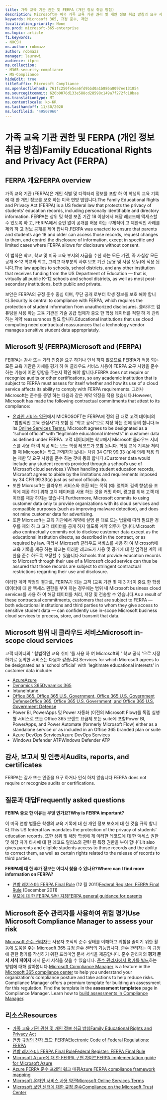 ```yaml
---
title: 가족 교육 기관 권한 및 FERPA (개인 정보 취급 방침)
description: Microsoft는 미국 가족 교육 기관 권리 및 개인 정보 취급 방침의 요구 사항을 충족 합니다.
keywords: Microsoft 365, 규정 준수, 제안
localization_priority: None
ms.prod: microsoft-365-enterprise
ms.topic: article
f1.keywords:
- NOCSH
ms.author: robmazz
author: robmazz
manager: laurawi
audience: itpro
ms.collection:
- M365-security-compliance
- MS-Compliance
hideEdit: true
titleSuffix: Microsoft Compliance
ms.openlocfilehash: 761fc250fe5ea6fd9bbd0a1b886a8097ee131854
ms.sourcegitcommit: 626b0076d133e588cd28598c149a7f272fc18bae
ms.translationtype: MT
ms.contentlocale: ko-KR
ms.lasthandoff: 11/30/2020
ms.locfileid: "49507960"
---
```

# <a name="family-educational-rights-and-privacy-act-ferpa"></a><span data-ttu-id="225d6-104">가족 교육 기관 권한 및 FERPA (개인 정보 취급 방침)</span><span class="sxs-lookup"><span data-stu-id="225d6-104">Family Educational Rights and Privacy Act (FERPA)</span></span>

## <a name="ferpa-overview"></a><span data-ttu-id="225d6-105">FERPA 개요</span><span class="sxs-lookup"><span data-stu-id="225d6-105">FERPA overview</span></span>

<span data-ttu-id="225d6-106">가족 교육 기관 (FERPA)은 개인 식별 및 디렉터리 정보를 포함 하 여 학생의 교육 기록에 대 한 개인 정보를 보호 하는 미국 연방 법입니다.</span><span class="sxs-lookup"><span data-stu-id="225d6-106">The Family Educational Rights and Privacy Act (FERPA) is a US federal law that protects the privacy of students’ education records, including personally identifiable and directory information.</span></span> <span data-ttu-id="225d6-107">FERPA는 상위 및 학생 보존 기간 18 이상에서 해당 레코드에 액세스할 수 있도록 하 고, FERPA에서 승인 없이 공개를 허용 하는 구체적이 고 제한적인 사례를 제외 하 고 정보 공개를 제어 합니다.</span><span class="sxs-lookup"><span data-stu-id="225d6-107">FERPA was enacted to ensure that parents and students age 18 and older can access those records, request changes to them, and control the disclosure of information, except in specific and limited cases where FERPA allows for disclosure without consent.</span></span>

<span data-ttu-id="225d6-108">이 법칙은 학교, 학교 및 미국 교육 부서의 자금을 수신 하는 모든 기관, 즉 사실상 모든 공개 K-12 학교와 학교, 그리고 대부분의 사후 보조 기관 (공용 및 사설 모두)에 적용 됩니다.</span><span class="sxs-lookup"><span data-stu-id="225d6-108">The law applies to schools, school districts, and any other institution that receives funding from the US Department of Education — that is, virtually all public K–12 schools and school districts, as well as most post-secondary institutions, both public and private.</span></span>

<span data-ttu-id="225d6-109">보안은 FERPA의 규정 준수 중심 이며, 무단 공개 로부터 학생 정보를 보호 해야 합니다.</span><span class="sxs-lookup"><span data-stu-id="225d6-109">Security is central to compliance with FERPA, which requires the protection of student information from unauthorized disclosures.</span></span> <span data-ttu-id="225d6-110">클라우드 컴퓨팅을 사용 하는 교육 기관은 기술 공급 업체가 중요 한 학생 데이터를 적절 하 게 관리 하는 계약 reassurances 필요 합니다.</span><span class="sxs-lookup"><span data-stu-id="225d6-110">Educational institutions that use cloud computing need contractual reassurances that a technology vendor manages sensitive student data appropriately.</span></span>

## <a name="microsoft-and-ferpa"></a><span data-ttu-id="225d6-111">Microsoft 및 (FERPA)</span><span class="sxs-lookup"><span data-stu-id="225d6-111">Microsoft and (FERPA)</span></span>

<span data-ttu-id="225d6-112">FERPA는 감사 또는 기타 인증을 요구 하거나 인식 하지 않으므로 FERPA가 적용 되는 모든 교육 기관은 자체를 평가 하 여 클라우드 서비스 사용이 FERPA 요구 사항을 준수 하는 기능에 어떤 영향을 주는지 확인 해야 합니다.</span><span class="sxs-lookup"><span data-stu-id="225d6-112">FERPA does not require or recognize audits or other certifications, so any academic institution that is subject to FERPA must assess for itself whether and how its use of a cloud service affects its ability to comply with FERPA requirements.</span></span> <span data-ttu-id="225d6-113">그러나 Microsoft는 준수를 증명 하는 다음과 같은 계약 약정을 적용 했습니다.</span><span class="sxs-lookup"><span data-stu-id="225d6-113">However, Microsoft has made the following contractual commitments that attest to its compliance:</span></span>

- <span data-ttu-id="225d6-114">[온라인 서비스 약관](https://aka.ms/Online-Services-Terms)에서 MICROSOFT는 FERPA에 정의 된 대로 고객 데이터의 "합법적인 교육 관심사"가 포함 된 "학교 공식"으로 지정 하는 것에 동의 합니다.</span><span class="sxs-lookup"><span data-stu-id="225d6-114">In its [Online Services Terms](https://aka.ms/Online-Services-Terms), Microsoft agrees to be designated as a “school official” with “legitimate educational interests” in customer data as defined under FERPA.</span></span> <span data-ttu-id="225d6-115">고객 데이터에는 학교에서 Microsoft 클라우드 서비스를 사용 하 여 제공 되는 모든 학생 레코드가 포함 됩니다. 학생 교육 기록을 처리할 때 Microsoft는 학교 관계자가 보내는 처럼 34 CFR 99.33 (a)에 의해 적용 되는 제한 및 요구 사항을 준수 하는 것에 동의 합니다.</span><span class="sxs-lookup"><span data-stu-id="225d6-115">(Customer data would include any student records provided through a school’s use of Microsoft cloud services.) When handling student education records, Microsoft agrees to abide by the limitations and requirements imposed by 34 CFR 99.33(a) just as school officials do.</span></span>
- <span data-ttu-id="225d6-116">또한 Microsoft는 클라우드 서비스와 호환 되는 목적 (예: 맬웨어 검색 향상)을 조직에 제공 하기 위해 고객 데이터를 사용 하는 것을 커밋 하며, 광고를 위해 고객 데이터를 채광 하지는 않습니다.</span><span class="sxs-lookup"><span data-stu-id="225d6-116">Furthermore, Microsoft commits to using customer data only to provide organizations with its cloud services and compatible purposes (such as improving malware detection), and does not mine customer data for advertising.</span></span>
- <span data-ttu-id="225d6-117">또한 Microsoft는 교육 기관에서 계약에 설명 된 대로 또는 법률에 따라 필요한 경우를 제외 하 고 고객 데이터를 공개 하지 않도록 계약 의무가 합니다.</span><span class="sxs-lookup"><span data-stu-id="225d6-117">Microsoft also contractually commits not to disclose customer data except as the educational institution directs, as described in the contract, or as required by law.</span></span> <span data-ttu-id="225d6-118">따라서 Microsoft 클라우드 서비스를 사용 하 여 Microsoft에 교육 기록을 제공 하는 학교는 이러한 레코드가 사용 및 공개에 대 한 엄격한 계약 제한을 준수 하도록 보장할 수 있습니다.</span><span class="sxs-lookup"><span data-stu-id="225d6-118">Schools that provide education records to Microsoft through their use of a Microsoft cloud service can thus be assured that those records are subject to stringent contractual restrictions regarding their use and disclosure.</span></span>

<span data-ttu-id="225d6-119">이러한 계약 약정의 결과로, FERPA가 되는 고객 (교육 기관 및 제 3 자)이 중요 한 학생 데이터에 대 한 액세스 권한을 부여 하는 경우에는 범위 내 Microsoft business cloud services를 사용 하 여 해당 데이터를 처리, 저장 및 전송할 수 있습니다.</span><span class="sxs-lookup"><span data-stu-id="225d6-119">As a result of these contractual commitments, customers that are subject to FERPA — both educational institutions and third parties to whom they give access to sensitive student data — can confidently use in-scope Microsoft business cloud services to process, store, and transmit that data.</span></span>

## <a name="microsoft-in-scope-cloud-services"></a><span data-ttu-id="225d6-120">Microsoft 범위 내 클라우드 서비스</span><span class="sxs-lookup"><span data-stu-id="225d6-120">Microsoft in-scope cloud services</span></span>

<span data-ttu-id="225d6-121">고객 데이터의 ' 합법적인 교육 취미 '를 사용 하 여 Microsoft의 ' 학교 공식 '으로 지정 하기로 동의한 서비스는 다음과 같습니다.</span><span class="sxs-lookup"><span data-stu-id="225d6-121">Services for which Microsoft agrees to be designated as a 'school official' with 'legitimate educational interests' in customer data include:</span></span>

- [<span data-ttu-id="225d6-122">Azure</span><span class="sxs-lookup"><span data-stu-id="225d6-122">Azure</span></span>](https://aka.ms/AzureCompliance)
- [<span data-ttu-id="225d6-123">Dynamics 365</span><span class="sxs-lookup"><span data-stu-id="225d6-123">Dynamics 365</span></span>](https://aka.ms/d365-compliance-list)
- <span data-ttu-id="225d6-124">Intune</span><span class="sxs-lookup"><span data-stu-id="225d6-124">Intune</span></span>
- [<span data-ttu-id="225d6-125">Office 365, Office 365 U.S. Government, Office 365 U.S. Government Defense</span><span class="sxs-lookup"><span data-stu-id="225d6-125">Office 365, Office 365 U.S. Government, and Office 365 U.S. Government Defense</span></span>](https://go.microsoft.com/fwlink/p/?LinkID=2077751)
- <span data-ttu-id="225d6-126">Power BI, PowerApps 및 Power 자동화 (이전의 Microsoft Flow)를 독립 실행형 서비스로 또는 Office 365 브랜드 요금제 또는 suite에 포함</span><span class="sxs-lookup"><span data-stu-id="225d6-126">Power BI, PowerApps, and Power Automate (formerly Microsoft Flow) either as a standalone service or as included in an Office 365 branded plan or suite</span></span>
- <span data-ttu-id="225d6-127">Azure DevOps Services</span><span class="sxs-lookup"><span data-stu-id="225d6-127">Azure DevOps Services</span></span>
- <span data-ttu-id="225d6-128">Windows Defender ATP</span><span class="sxs-lookup"><span data-stu-id="225d6-128">Windows Defender ATP</span></span>

## <a name="audits-reports-and-certificates"></a><span data-ttu-id="225d6-129">감사, 보고서 및 인증서</span><span class="sxs-lookup"><span data-stu-id="225d6-129">Audits, reports, and certificates</span></span>

<span data-ttu-id="225d6-130">FERPA는 감사 또는 인증을 요구 하거나 인식 하지 않습니다.</span><span class="sxs-lookup"><span data-stu-id="225d6-130">FERPA does not require or recognize audits or certifications.</span></span>

## <a name="frequently-asked-questions"></a><span data-ttu-id="225d6-131">질문과 대답</span><span class="sxs-lookup"><span data-stu-id="225d6-131">Frequently asked questions</span></span>

<span data-ttu-id="225d6-132">**FERPA 중요 한 이유는 무엇 인가요?**</span><span class="sxs-lookup"><span data-stu-id="225d6-132">**Why is FERPA important?**</span></span>

<span data-ttu-id="225d6-133">이 미국 연방 법률은 학생의 교육 기록에 대 한 개인 정보 보호에 대 한 것을 규약 합니다.</span><span class="sxs-lookup"><span data-stu-id="225d6-133">This US federal law mandates the protection of the privacy of students’ education records.</span></span> <span data-ttu-id="225d6-134">또한 상위 및 해당 학생에 게 이러한 레코드에 대 한 액세스 권한 및 해당 자가 타사에 대 한 레코드 릴리스와 관련 된 특정 권한을 부여 합니다.</span><span class="sxs-lookup"><span data-stu-id="225d6-134">It also gives parents and eligible students access to those records and the ability to correct them, as well as certain rights related to the release of records to third parties.</span></span>

<span data-ttu-id="225d6-135">**FERPA에 대 한 추가 정보는 어디서 찾을 수 있나요?**</span><span class="sxs-lookup"><span data-stu-id="225d6-135">**Where can I find more information on FERPA?**</span></span>

- <span data-ttu-id="225d6-136">[연방 레지스터: FERPA Final Rule](https://aka.ms/ferpa-reg) (12 월 2011)</span><span class="sxs-lookup"><span data-stu-id="225d6-136">[Federal Register: FERPA Final Rule](https://aka.ms/ferpa-reg) (December 2011)</span></span>
- [<span data-ttu-id="225d6-137">부모에 대 한 FERPA 일반 지침</span><span class="sxs-lookup"><span data-stu-id="225d6-137">FERPA general guidance for parents</span></span>](https://www2.ed.gov/policy/gen/guid/fpco/ferpa/parents.html)

## <a name="use-microsoft-compliance-manager-to-assess-your-risk"></a><span data-ttu-id="225d6-138">Microsoft 준수 관리자를 사용하여 위험 평가</span><span class="sxs-lookup"><span data-stu-id="225d6-138">Use Microsoft Compliance Manager to assess your risk</span></span>

<span data-ttu-id="225d6-p107">[Microsoft 준수 관리자](https://docs.microsoft.com/microsoft-365/compliance/compliance-manager)는 사용자 조직의 준수 상태를 이해하고 위험을 줄이기 위한 활동에 도움을 주는 [Microsoft 365 규정 준수 센터](https://docs.microsoft.com/microsoft-365/compliance/microsoft-365-compliance-center)의 기능입니다. 준수 관리자는 이 규정에 관한 평가를 작성하기 위한 프리미엄 문서 서식을 제공합니다. 준수 관리자의 **평가 문서 서식 페이지** 에서 문서 서식을 찾을 수 있습니다. [준수 관리자에서 평가를 빌드](https://docs.microsoft.com/microsoft-365/compliance/compliance-manager-assessments)하는 방법에 대해 알아봅니다.</span><span class="sxs-lookup"><span data-stu-id="225d6-p107">[Microsoft Compliance Manager](https://docs.microsoft.com/microsoft-365/compliance/compliance-manager) is a feature in the [Microsoft 365 compliance center](https://docs.microsoft.com/microsoft-365/compliance/microsoft-365-compliance-center) to help you understand your organization's compliance posture and take actions to help reduce risks. Compliance Manager offers a premium template for building an assessment for this regulation. Find the template in the **assessment templates** page in Compliance Manager. Learn how to [build assessments in Compliance Manager](https://docs.microsoft.com/microsoft-365/compliance/compliance-manager-assessments).</span></span>

## <a name="resources"></a><span data-ttu-id="225d6-143">리소스</span><span class="sxs-lookup"><span data-stu-id="225d6-143">Resources</span></span>

- [<span data-ttu-id="225d6-144">가족 교육 기관 권한 및 개인 정보 취급 방침</span><span class="sxs-lookup"><span data-stu-id="225d6-144">Family Educational Rights and Privacy Act</span></span>](https://www.ed.gov/policy/gen/guid/fpco/ferpa/index.html)
- [<span data-ttu-id="225d6-145">연방 규정의 전자 코드: FERPA</span><span class="sxs-lookup"><span data-stu-id="225d6-145">Electronic Code of Federal Regulations: FERPA</span></span>](https://aka.ms/FERPA-GPO)
- [<span data-ttu-id="225d6-146">연방 레지스터: FERPA Final Rule</span><span class="sxs-lookup"><span data-stu-id="225d6-146">Federal Register: FERPA Final Rule</span></span>](https://aka.ms/ferpa-reg)
- [<span data-ttu-id="225d6-147">Microsoft Azure에 대 한 FERPA 구현 가이드</span><span class="sxs-lookup"><span data-stu-id="225d6-147">FERPA implementation guide for Microsoft Azure</span></span>](https://aka.ms/azureferpa)
- [<span data-ttu-id="225d6-148">Azure FERPA 준수 프레임 워크 매핑</span><span class="sxs-lookup"><span data-stu-id="225d6-148">Azure FERPA compliance framework mapping</span></span>](https://aka.ms/AzureFERPAMapping)
- [<span data-ttu-id="225d6-149">Microsoft 온라인 서비스 사용 약관</span><span class="sxs-lookup"><span data-stu-id="225d6-149">Microsoft Online Services Terms</span></span>](https://aka.ms/Online-Services-Terms)
- [<span data-ttu-id="225d6-150">Microsoft 보안 센터에 대한 규정 준수</span><span class="sxs-lookup"><span data-stu-id="225d6-150">Compliance on the Microsoft Trust Center</span></span>](https://www.microsoft.com/trust-center/compliance/compliance-overview)
